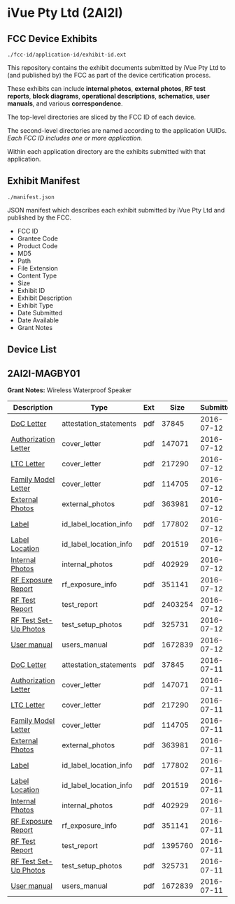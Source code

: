 # iVue Pty Ltd (2AI2I)
## FCC Device Exhibits

```
./fcc-id/application-id/exhibit-id.ext
```

This repository contains the exhibit documents submitted by iVue Pty Ltd to (and published by) the FCC as part of the device certification process.

These exhibits can include **internal photos**, **external photos**, **RF test reports**, **block diagrams**, **operational descriptions**, **schematics**, **user manuals**, and various **correspondence**.

The top-level directories are sliced by the FCC ID of each device.

The second-level directories are named according to the application UUIDs. *Each FCC ID includes one or more application.*

Within each application directory are the exhibits submitted with that application. 

## Exhibit Manifest

```
./manifest.json
```

JSON manifest which describes each exhibit submitted by iVue Pty Ltd and published by the FCC.

- FCC ID
- Grantee Code
- Product Code
- MD5
- Path
- File Extension
- Content Type
- Size
- Exhibit ID
- Exhibit Description
- Exhibit Type
- Date Submitted
- Date Available
- Grant Notes

## Device List
## 2AI2I-MAGBY01
**Grant Notes:** Wireless Waterproof Speaker

| Description | Type | Ext | Size | Submitted | Available |
| ----------- | ---- | --- | ---- | --------- | --------- |
| [DoC Letter](2AI2I-MAGBY01/15a4a1b5a635a9f29e7983423f5c483b/3058347.pdf) | attestation_statements | pdf | 37845 | 2016-07-12 | 2016-07-12 |
| [Authorization Letter](2AI2I-MAGBY01/15a4a1b5a635a9f29e7983423f5c483b/3058349.pdf) | cover_letter | pdf | 147071 | 2016-07-12 | 2016-07-12 |
| [LTC Letter](2AI2I-MAGBY01/15a4a1b5a635a9f29e7983423f5c483b/3058350.pdf) | cover_letter | pdf | 217290 | 2016-07-12 | 2016-07-12 |
| [Family Model Letter](2AI2I-MAGBY01/15a4a1b5a635a9f29e7983423f5c483b/3058351.pdf) | cover_letter | pdf | 114705 | 2016-07-12 | 2016-07-12 |
| [External Photos](2AI2I-MAGBY01/15a4a1b5a635a9f29e7983423f5c483b/3058352.pdf) | external_photos | pdf | 363981 | 2016-07-12 | 2016-07-12 |
| [Label](2AI2I-MAGBY01/15a4a1b5a635a9f29e7983423f5c483b/3058353.pdf) | id_label_location_info | pdf | 177802 | 2016-07-12 | 2016-07-12 |
| [Label Location](2AI2I-MAGBY01/15a4a1b5a635a9f29e7983423f5c483b/3058354.pdf) | id_label_location_info | pdf | 201519 | 2016-07-12 | 2016-07-12 |
| [Internal Photos](2AI2I-MAGBY01/15a4a1b5a635a9f29e7983423f5c483b/3058355.pdf) | internal_photos | pdf | 402929 | 2016-07-12 | 2016-07-12 |
| [RF Exposure Report](2AI2I-MAGBY01/15a4a1b5a635a9f29e7983423f5c483b/3058357.pdf) | rf_exposure_info | pdf | 351141 | 2016-07-12 | 2016-07-12 |
| [RF Test Report](2AI2I-MAGBY01/15a4a1b5a635a9f29e7983423f5c483b/3058408.pdf) | test_report | pdf | 2403254 | 2016-07-12 | 2016-07-12 |
| [RF Test Set-Up Photos](2AI2I-MAGBY01/15a4a1b5a635a9f29e7983423f5c483b/3058361.pdf) | test_setup_photos | pdf | 325731 | 2016-07-12 | 2016-07-12 |
| [User manual](2AI2I-MAGBY01/15a4a1b5a635a9f29e7983423f5c483b/3058359.pdf) | users_manual | pdf | 1672839 | 2016-07-12 | 2016-07-12 |
| [DoC Letter](2AI2I-MAGBY01/ee0098476656e29e743837017a41f8d9/3058347.pdf) | attestation_statements | pdf | 37845 | 2016-07-11 | 2016-07-11 |
| [Authorization Letter](2AI2I-MAGBY01/ee0098476656e29e743837017a41f8d9/3058349.pdf) | cover_letter | pdf | 147071 | 2016-07-11 | 2016-07-11 |
| [LTC Letter](2AI2I-MAGBY01/ee0098476656e29e743837017a41f8d9/3058350.pdf) | cover_letter | pdf | 217290 | 2016-07-11 | 2016-07-11 |
| [Family Model Letter](2AI2I-MAGBY01/ee0098476656e29e743837017a41f8d9/3058351.pdf) | cover_letter | pdf | 114705 | 2016-07-11 | 2016-07-11 |
| [External Photos](2AI2I-MAGBY01/ee0098476656e29e743837017a41f8d9/3058352.pdf) | external_photos | pdf | 363981 | 2016-07-11 | 2016-07-11 |
| [Label](2AI2I-MAGBY01/ee0098476656e29e743837017a41f8d9/3058353.pdf) | id_label_location_info | pdf | 177802 | 2016-07-11 | 2016-07-11 |
| [Label Location](2AI2I-MAGBY01/ee0098476656e29e743837017a41f8d9/3058354.pdf) | id_label_location_info | pdf | 201519 | 2016-07-11 | 2016-07-11 |
| [Internal Photos](2AI2I-MAGBY01/ee0098476656e29e743837017a41f8d9/3058355.pdf) | internal_photos | pdf | 402929 | 2016-07-11 | 2016-07-11 |
| [RF Exposure Report](2AI2I-MAGBY01/ee0098476656e29e743837017a41f8d9/3058357.pdf) | rf_exposure_info | pdf | 351141 | 2016-07-11 | 2016-07-11 |
| [RF Test Report](2AI2I-MAGBY01/ee0098476656e29e743837017a41f8d9/3058360.pdf) | test_report | pdf | 1395760 | 2016-07-11 | 2016-07-11 |
| [RF Test Set-Up Photos](2AI2I-MAGBY01/ee0098476656e29e743837017a41f8d9/3058361.pdf) | test_setup_photos | pdf | 325731 | 2016-07-11 | 2016-07-11 |
| [User manual](2AI2I-MAGBY01/ee0098476656e29e743837017a41f8d9/3058359.pdf) | users_manual | pdf | 1672839 | 2016-07-11 | 2016-07-11 |
